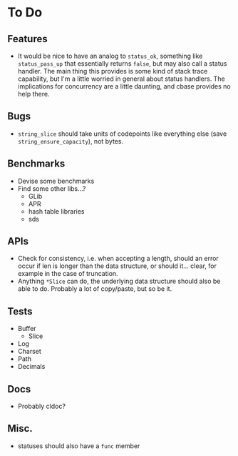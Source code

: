 # To Do

## Features

- It would be nice to have an analog to `status_ok`, something like
  `status_pass_up` that essentially returns `false`, but may also call a status
  handler.  The main thing this provides is some kind of stack trace
  capability, but I'm a little worried in general about status handlers.  The
  implications for concurrency are a little daunting, and cbase provides no
  help there.

## Bugs

- `string_slice` should take units of codepoints like everything else (save
  `string_ensure_capacity`), not bytes.

## Benchmarks

- Devise some benchmarks
- Find some other libs...?
  - GLib
  - APR
  - hash table libraries
  - sds

## APIs

- Check for consistency, i.e. when accepting a length, should an error occur if
  len is longer than the data structure, or should it... clear, for example in
  the case of truncation.
- Anything `*Slice` can do, the underlying data structure should also be able
  to do.  Probably a lot of copy/paste, but so be it.

## Tests

- Buffer
  - Slice
- Log
- Charset
- Path
- Decimals

## Docs

- Probably cldoc?

## Misc.

- statuses should also have a `func` member


